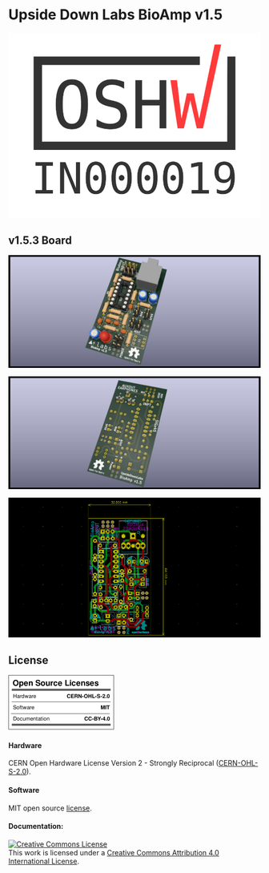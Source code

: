 # Upside Down Labs BioAmp v1.5

[![Open Source Hardware Certification mark](OSHW_mark_IN000019.png)](https://certification.oshwa.org/in000019.html)

## v1.5.3 Board

![BioAmp v1.5.3 front](images/BioAmp_v1.5.4_front.png
)

![BioAmp v1.5.3 back](images/BioAmp_v1.5.4_back.jpg
)

![BioAmp v1.5.3 dimensions](images/BioAmp_v1.5.4_dimensions.png)

## License

![Open Source Licenses "Facts"](Licenses_facts.png)

#### Hardware
CERN Open Hardware License Version 2 - Strongly Reciprocal ([CERN-OHL-S-2.0](https://spdx.org/licenses/CERN-OHL-S-2.0.html)).

#### Software
MIT open source [license](http://opensource.org/licenses/MIT).

#### Documentation:
<a rel="license" href="http://creativecommons.org/licenses/by/4.0/"><img alt="Creative Commons License" style="border-width:0" src="https://i.creativecommons.org/l/by/4.0/88x31.png" /></a><br />This work is licensed under a <a rel="license" href="http://creativecommons.org/licenses/by/4.0/">Creative Commons Attribution 4.0 International License</a>.